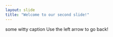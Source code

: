 ```yaml
---
layout: slide
title: "Welcome to our second slide!"
---
```

some witty caption
Use the left arrow to go back!
